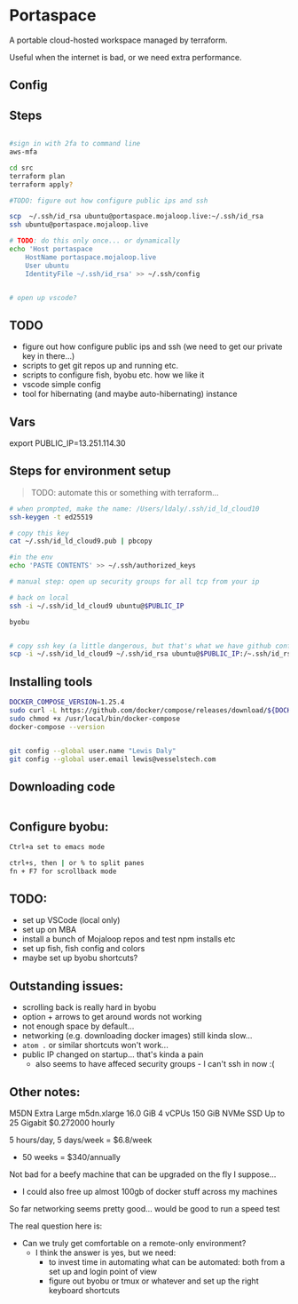 # Portaspace

A portable cloud-hosted workspace managed by terraform.

Useful when the internet is bad, or we need extra performance.

## Config


## Steps

```bash

#sign in with 2fa to command line
aws-mfa 

cd src
terraform plan
terraform apply?

#TODO: figure out how configure public ips and ssh

scp  ~/.ssh/id_rsa ubuntu@portaspace.mojaloop.live:~/.ssh/id_rsa
ssh ubuntu@portaspace.mojaloop.live

# TODO: do this only once... or dynamically
echo 'Host portaspace
    HostName portaspace.mojaloop.live
    User ubuntu
    IdentityFile ~/.ssh/id_rsa' >> ~/.ssh/config


# open up vscode?

```


## TODO
- figure out how configure public ips and ssh (we need to get our private key in there...)
- scripts to get git repos up and running etc.
- scripts to configure fish, byobu etc. how we like it
- vscode simple config
- tool for hibernating (and maybe auto-hibernating) instance


## Vars

export PUBLIC_IP=13.251.114.30


## Steps for environment setup
> TODO: automate this or something with terraform...

```bash
# when prompted, make the name: /Users/ldaly/.ssh/id_ld_cloud10
ssh-keygen -t ed25519

# copy this key
cat ~/.ssh/id_ld_cloud9.pub | pbcopy

#in the env
echo 'PASTE CONTENTS' >> ~/.ssh/authorized_keys

# manual step: open up security groups for all tcp from your ip

# back on local
ssh -i ~/.ssh/id_ld_cloud9 ubuntu@$PUBLIC_IP

byobu


# copy ssh key (a little dangerous, but that's what we have github configured with...)
scp -i ~/.ssh/id_ld_cloud9 ~/.ssh/id_rsa ubuntu@$PUBLIC_IP:/~.ssh/id_rsa
```


## Installing tools

```bash
DOCKER_COMPOSE_VERSION=1.25.4
sudo curl -L https://github.com/docker/compose/releases/download/${DOCKER_COMPOSE_VERSION}/docker-compose-`uname -s`-`uname -m` -o /usr/local/bin/docker-compose
sudo chmod +x /usr/local/bin/docker-compose
docker-compose --version


git config --global user.name "Lewis Daly"
git config --global user.email lewis@vesselstech.com

```



## Downloading code

```bash

```


## Configure byobu:
```bash
Ctrl+a set to emacs mode

ctrl+s, then | or % to split panes
fn + F7 for scrollback mode
```


## TODO:
- set up VSCode (local only)
- set up on MBA
- install a bunch of Mojaloop repos and test npm installs etc
- set up fish, fish config and colors
- maybe set up byobu shortcuts?


## Outstanding issues:
- scrolling back is really hard in byobu
- option + arrows to get around words not working
- not enough space by default...
- networking (e.g. downloading docker images) still kinda slow...
- `atom .` or similar shortcuts won't work... 
- public IP changed on startup... that's kinda a pain
  - also seems to have affeced security groups - I can't ssh in now :(


## Other notes:

M5DN Extra Large 	m5dn.xlarge 	16.0 GiB 	4 vCPUs 	150 GiB NVMe SSD 	Up to 25 Gigabit
$0.272000 hourly

5 hours/day, 5 days/week
= $6.8/week
* 50 weeks
= $340/annually

Not bad for a beefy machine that can be upgraded on the fly I suppose...
- I could also free up almost 100gb of docker stuff across my machines

So far networking seems pretty good... would be good to run a speed test

The real question here is:
- Can we truly get comfortable on a remote-only environment?
  - I think the answer is yes, but we need:
    - to invest time in automating what can be automated: both from a set up and login point of view
    - figure out byobu or tmux or whatever and set up the right keyboard shortcuts
    